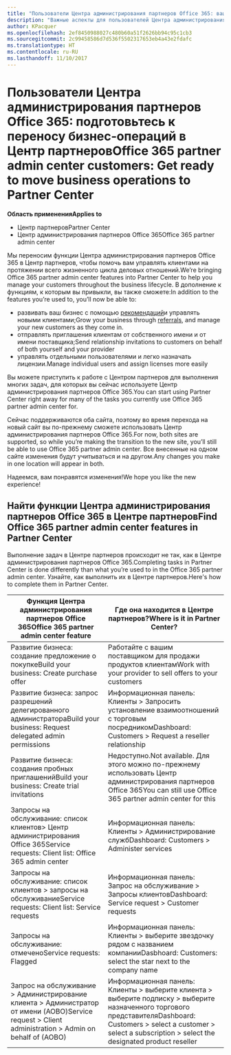 ```yaml
---
title: "Пользователи Центра администрирования партнеров Office 365: ваши бизнес-операции переносятся в Центр партнеров | Центр партнеров"
description: "Важные аспекты для пользователей Центра администрирования партнеров Office 365 при переходе в Центр партнеров"
author: KPacquer
ms.openlocfilehash: 2ef8450988027c480b60a51f2626bb94c95c1cb3
ms.sourcegitcommit: 2c99458586d7d536f5502317653eb4a43e2fdafc
ms.translationtype: HT
ms.contentlocale: ru-RU
ms.lasthandoff: 11/10/2017
---
```

# <a name="office-365-partner-admin-center-customers-get-ready-to-move-business-operations-to-partner-center"></a><span data-ttu-id="935ef-103">Пользователи Центра администрирования партнеров Office 365: подготовьтесь к переносу бизнес-операций в Центр партнеров</span><span class="sxs-lookup"><span data-stu-id="935ef-103">Office 365 partner admin center customers: Get ready to move business operations to Partner Center</span></span>

**<span data-ttu-id="935ef-104">Область применения</span><span class="sxs-lookup"><span data-stu-id="935ef-104">Applies to</span></span>** 

- <span data-ttu-id="935ef-105">Центр партнеров</span><span class="sxs-lookup"><span data-stu-id="935ef-105">Partner Center</span></span>
- <span data-ttu-id="935ef-106">Центр администрирования партнеров Office 365</span><span class="sxs-lookup"><span data-stu-id="935ef-106">Office 365 partner admin center</span></span>

<span data-ttu-id="935ef-107">Мы переносим функции Центра администрирования партнеров Office 365 в Центр партнеров, чтобы помочь вам управлять клиентами на протяжении всего жизненного цикла деловых отношений.</span><span class="sxs-lookup"><span data-stu-id="935ef-107">We’re bringing Office 365 partner admin center features into Partner Center to help you manage your customers throughout the business lifecycle.</span></span> <span data-ttu-id="935ef-108">В дополнение к функциям, к которым вы привыкли, вы также сможете:</span><span class="sxs-lookup"><span data-stu-id="935ef-108">In addition to the features you’re used to, you’ll now be able to:</span></span> 

*  <span data-ttu-id="935ef-109">развивать ваш бизнес с помощью [рекомендаций](referrals.md)и управлять новыми клиентами;</span><span class="sxs-lookup"><span data-stu-id="935ef-109">Grow your business through [referrals](referrals.md), and manage your new customers as they come in.</span></span>
*  <span data-ttu-id="935ef-110">отправлять приглашения клиентам от собственного имени и от имени поставщика;</span><span class="sxs-lookup"><span data-stu-id="935ef-110">Send relationship invitations to customers on behalf of both yourself and your provider</span></span>
*  <span data-ttu-id="935ef-111">управлять отдельными пользователями и легко назначать лицензии.</span><span class="sxs-lookup"><span data-stu-id="935ef-111">Manage individual users and assign licenses more easily</span></span>

<span data-ttu-id="935ef-112">Вы можете приступить к работе с Центром партнеров для выполнения многих задач, для которых вы сейчас используете Центр администрирования партнеров Office 365.</span><span class="sxs-lookup"><span data-stu-id="935ef-112">You can start using Partner Center right away for many of the tasks you currently use Office 365 partner admin center for.</span></span> 

<span data-ttu-id="935ef-113">Сейчас поддерживаются оба сайта, поэтому во время перехода на новый сайт вы по-прежнему сможете использовать Центр администрирования партнеров Office 365.</span><span class="sxs-lookup"><span data-stu-id="935ef-113">For now, both sites are supported, so while you’re making the transition to the new site, you’ll still be able to use Office 365 partner admin center.</span></span> <span data-ttu-id="935ef-114">Все внесенные на одном сайте изменения будут учитываться и на другом.</span><span class="sxs-lookup"><span data-stu-id="935ef-114">Any changes you make in one location will appear in both.</span></span>

<span data-ttu-id="935ef-115">Надеемся, вам понравятся изменения!</span><span class="sxs-lookup"><span data-stu-id="935ef-115">We hope you like the new experience!</span></span>

## <a name="find-office-365-partner-admin-center-features-in-partner-center"></a><span data-ttu-id="935ef-116">Найти функции Центра администрирования партнеров Office 365 в Центре партнеров</span><span class="sxs-lookup"><span data-stu-id="935ef-116">Find Office 365 partner admin center features in Partner Center</span></span>

<span data-ttu-id="935ef-117">Выполнение задач в Центре партнеров происходит не так, как в Центре администрирования партнеров Office 365.</span><span class="sxs-lookup"><span data-stu-id="935ef-117">Completing tasks in Partner Center is done differently than what you’re used to in the Office 365 partner admin center.</span></span> <span data-ttu-id="935ef-118">Узнайте, как выполнить их в Центре партнеров.</span><span class="sxs-lookup"><span data-stu-id="935ef-118">Here's how to complete them in Partner Center.</span></span>

| <span data-ttu-id="935ef-119">Функция Центра администрирования партнеров Office 365</span><span class="sxs-lookup"><span data-stu-id="935ef-119">Office 365 partner admin center feature</span></span>                       | <span data-ttu-id="935ef-120">Где она находится в Центре партнеров?</span><span class="sxs-lookup"><span data-stu-id="935ef-120">Where is it in Partner Center?</span></span> | 
|   -----------------------------------------------  | -------------- |
| <span data-ttu-id="935ef-121">Развитие бизнеса: создание предложение о покупке</span><span class="sxs-lookup"><span data-stu-id="935ef-121">Build your business: Create purchase offer</span></span> | <span data-ttu-id="935ef-122">Работайте с вашим поставщиком для продажи продуктов клиентам</span><span class="sxs-lookup"><span data-stu-id="935ef-122">Work with your provider to sell offers to your customers</span></span> |
| <span data-ttu-id="935ef-123">Развитие бизнеса: запрос разрешений делегированного администратора</span><span class="sxs-lookup"><span data-stu-id="935ef-123">Build your business: Request delegated admin permissions</span></span> | <span data-ttu-id="935ef-124">Информационная панель: Клиенты > Запросить установление взаимоотношений с торговым посредником</span><span class="sxs-lookup"><span data-stu-id="935ef-124">Dashboard: Customers > Request a reseller relationship</span></span> |
| <span data-ttu-id="935ef-125">Развитие бизнеса: создания пробных приглашений</span><span class="sxs-lookup"><span data-stu-id="935ef-125">Build your business: Create trial invitations</span></span> | <span data-ttu-id="935ef-126">Недоступно.</span><span class="sxs-lookup"><span data-stu-id="935ef-126">Not available.</span></span> <span data-ttu-id="935ef-127">Для этого можно по-прежнему использовать Центр администрирования партнеров Office 365</span><span class="sxs-lookup"><span data-stu-id="935ef-127">You can still use Office 365 partner admin center for this</span></span> |
| <span data-ttu-id="935ef-128">Запросы на обслуживание: список клиентов> Центр администрирования Office 365</span><span class="sxs-lookup"><span data-stu-id="935ef-128">Service requests: Client list: Office 365 admin center</span></span> | <span data-ttu-id="935ef-129">Информационная панель: Клиенты > Администрирование служб</span><span class="sxs-lookup"><span data-stu-id="935ef-129">Dashboard: Customers > Administer services</span></span> |
| <span data-ttu-id="935ef-130">Запросы на обслуживание: список клиентов > запросы на обслуживание</span><span class="sxs-lookup"><span data-stu-id="935ef-130">Service requests: Client list: Service requests</span></span> | <span data-ttu-id="935ef-131">Информационная панель: Запрос на обслуживание > Запросы клиентов</span><span class="sxs-lookup"><span data-stu-id="935ef-131">Dashboard: Service request > Customer requests</span></span> |
| <span data-ttu-id="935ef-132">Запросы на обслуживание: отмечено</span><span class="sxs-lookup"><span data-stu-id="935ef-132">Service requests: Flagged</span></span> | <span data-ttu-id="935ef-133">Информационная панель: Клиенты > выберите звездочку рядом с названием компании</span><span class="sxs-lookup"><span data-stu-id="935ef-133">Dasbhoard: Customers: select the star next to the company name</span></span> |
| <span data-ttu-id="935ef-134">Запрос на обслуживание > Администрирование клиента > Администратор от имени (AOBO)</span><span class="sxs-lookup"><span data-stu-id="935ef-134">Service request > Client administration > Admin on behalf of (AOBO)</span></span> | <span data-ttu-id="935ef-135">Информационная панель: Клиенты > выберите клиента > выберите подписку > выберите назначенного торгового представителя</span><span class="sxs-lookup"><span data-stu-id="935ef-135">Dashboard: Customers > select a customer > select a subscription > select the designated product reseller</span></span> |

